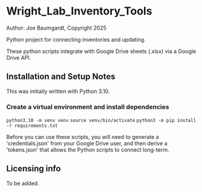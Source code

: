 # Wright_Lab_Inventory_Tools

Author: Joe Baumgardt, Copyright 2025

Python project for connecting inventories and updating.

These python scripts integrate with Google Drive sheets (.xlsx) via a Google Drive API.

## Installation and Setup Notes

This was initially written with Python 3.10.

### Create a virtual environment and install dependencies

`python3.10 -m venv venv`
`source venv/bin/activate`
`python3 -m pip install -r requirements.txt`

Before you can use these scripts, you will need to generate a 'credentials.json' from your Google Drive user, and then derive a 'tokens.json' that allows the Python scripts to connect long-term.

## Licensing info
To be added.
